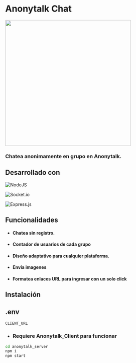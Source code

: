 # Anonytalk Chat

<a href="https://anonytalk.vercel.app" ><img width=400 src="https://raw.githubusercontent.com/alexqs96/anonytalk_client/main/public/img/og_image.png"></a>

### Chatea anonimamente en grupo en Anonytalk.


## Desarrollado con 

![NodeJS](https://img.shields.io/badge/node.js-6DA55F?style=for-the-badge&logo=node.js&logoColor=white)

![Socket.io](https://img.shields.io/badge/Socket.io-black?style=for-the-badge&logo=socket.io&badgeColor=010101)

![Express.js](https://img.shields.io/badge/express.js-%23404d59.svg?style=for-the-badge&logo=express&logoColor=%2361DAFB)


## Funcionalidades

- #### Chatea sin registro.
- #### Contador de usuarios de cada grupo
- #### Diseño adaptativo para cualquier plataforma.
- #### Envia imagenes
- #### Formatea enlaces URL para ingresar con un solo click

## Instalación

## .env 
```
CLIENT_URL
```
- ### Requiere Anonytalk_Client para funcionar

```sh
cd anonytalk_server
npm i
npm start
```